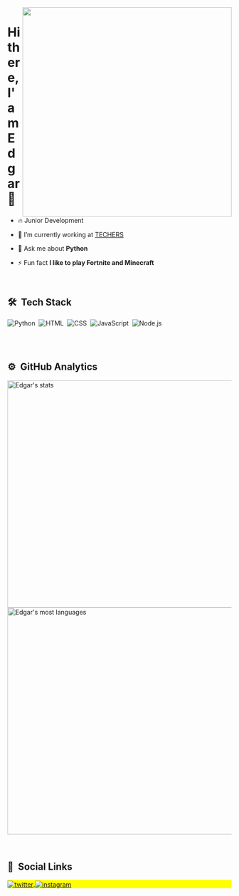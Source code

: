 
<img align="right" height="470em" src="https://raw.githubusercontent.com/gist/EdgarY0/a21bf4570e2df21382e3d77b0d5c91d5/raw/ef363d7a9cfd61148e9d18ab0e8262ca2d2c690b/githubcard.svg"/>
<h1 align="left">Hi there, I' am Edgar 👋</h1>

- 🔥 Junior Development

- 🔭 I’m currently working at [TECHERS](https://www.techers.com.br/)

- 💬 Ask me about **Python**

- ⚡ Fun fact **I like to play Fortnite and Minecraft**

<br>

## 🛠 &nbsp;Tech Stack
![Python](https://img.shields.io/badge/-Python-05122A?style=flat&logo=python&logoColor=1572B6)&nbsp;
![HTML](https://img.shields.io/badge/-HTML-05122A?style=flat&logo=HTML5)&nbsp;
![CSS](https://img.shields.io/badge/-CSS-05122A?style=flat&logo=CSS3&logoColor=1572B6)&nbsp;
![JavaScript](https://img.shields.io/badge/-JavaScript-05122A?style=flat&logo=javascript)&nbsp;
![Node.js](https://img.shields.io/badge/-Node.js-05122A?style=flat&logo=node.js)&nbsp;

<br>
<br>

## ⚙️ &nbsp;GitHub Analytics
<p align="left">
<img width="510em" src="https://github-readme-stats.vercel.app/api?username=EdgarY0&show_icons=true&theme=vision-friendly-dark" alt="Edgar's stats"/>
<img width="510em" src="https://github-readme-stats.vercel.app/api/top-langs/?username=EdgarY0&layout=compact&theme=vision-friendly-dark" alt="Edgar's most languages"/>
</p>

<br>

## 👀 &nbsp;Social Links

<p align="left" style="background:yellow">
<a href="https://twitter.com/EdgarSo73219614" target="_blank">
  <img align="center" src="https://img.shields.io/badge/-EdgarY0-05122A?style=flat&logo=twitter" alt="twitter"/>  
</a>
<a href="https://www.instagram.com/edgaar.png/" target="_blank">
 <img align="center" src="https://img.shields.io/badge/-EdgarY0-05122A?style=flat&logo=instagram" alt="instagram"/>
</a>
</p>
